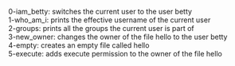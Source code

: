 0-iam_betty: switches the current user to the user betty   
1-who_am_i: prints the effective username of the current user   
2-groups: prints all the groups the current user is part of   
3-new_owner: changes the owner of the file hello to the user betty   
4-empty: creates an empty file called hello   
5-execute: adds execute permission to the owner of the file hello  
